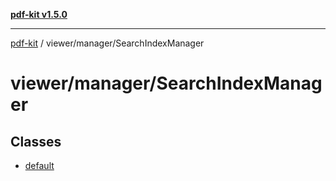 [**pdf-kit v1.5.0**](../../../README.md)

***

[pdf-kit](../../../modules.md) / viewer/manager/SearchIndexManager

# viewer/manager/SearchIndexManager

## Classes

- [default](classes/default.md)
